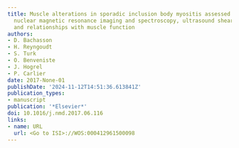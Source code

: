 ```yaml
---
title: Muscle alterations in sporadic inclusion body myositis assessed using quantitative
  nuclear magnetic resonance imaging and spectroscopy, ultrasound shear-wave elastography,
  and relationships with muscle function
authors:
- D. Bachasson
- H. Reyngoudt
- S. Turk
- O. Benveniste
- J. Hogrel
- P. Carlier
date: 2017-None-01
publishDate: '2024-11-12T14:51:36.613841Z'
publication_types:
- manuscript
publication: '*Elsevier*'
doi: 10.1016/j.nmd.2017.06.116
links:
- name: URL
  url: <Go to ISI>://WOS:000412961500098
---
```


